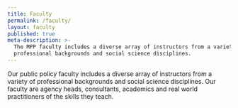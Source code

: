 ```yaml
---
title: Faculty
permalink: /faculty/
layout: faculty
published: true
meta-description: >-
  The MPP faculty includes a diverse array of instructors from a variety of 
  professional backgrounds and social science disciplines.
---
```

Our public policy faculty includes a diverse array of instructors from a variety of professional backgrounds and social science disciplines. Our faculty are agency heads, consultants, academics and real world practitioners of the skills they teach.
